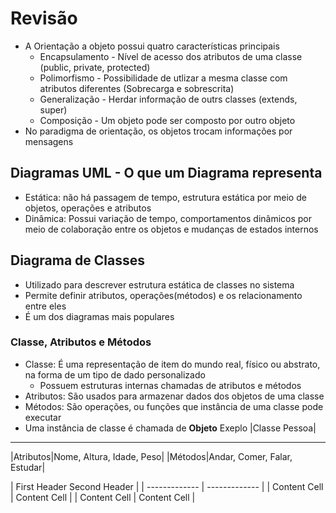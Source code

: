 # Revisão
* A Orientação a objeto possui quatro características principais
  * Encapsulamento - Nível de acesso dos atributos de uma classe (public, private, protected)
  * Polimorfismo - Possibilidade de utlizar a mesma classe com atributos diferentes (Sobrecarga e sobrescrita)
  * Generalização - Herdar informação de outrs classes (extends, super)
  * Composição - Um objeto pode ser composto por outro objeto
* No paradigma de orientação, os objetos trocam informações por mensagens

## Diagramas UML - O que um Diagrama representa
* Estática: não há passagem de tempo, estrutura estática por meio de objetos, operações e atributos
* Dinâmica: Possui variação de tempo, comportamentos dinâmicos por meio de colaboração entre os objetos e mudanças de estados internos

## Diagrama de  Classes
* Utilizado para descrever estrutura estática de classes no sistema
* Permite definir atributos, operações(métodos) e os relacionamento entre eles
* É um dos diagramas mais populares

### Classe, Atributos e Métodos
* Classe: É uma representação de item do mundo real, físico ou abstrato, na forma de um tipo de dado personalizado
  * Possuem estruturas internas chamadas de atributos e métodos
* Atributos: São usados para armazenar dados dos objetos de uma classe
* Métodos: São operações, ou funções que instância de uma classe pode executar
* Uma instância de classe é chamada de **Objeto**
Exeplo
|Classe Pessoa|
-------------------------------------
|Atributos|Nome, Altura, Idade, Peso|
|Métodos|Andar, Comer, Falar, Estudar|

| First Header    Second Header |
| ------------- | ------------- |
| Content Cell  | Content Cell  |
| Content Cell  | Content Cell  |
